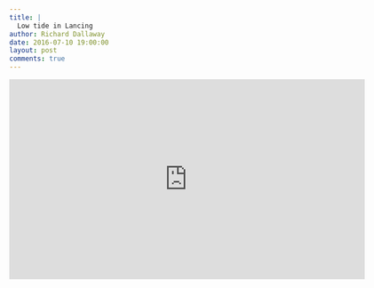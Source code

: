 ```yaml
---
title: |
  Low tide in Lancing
author: Richard Dallaway
date: 2016-07-10 19:00:00
layout: post
comments: true
---
```


<iframe src="https://player.vimeo.com/video/176045233" width="640" height="360" frameborder="0" webkitallowfullscreen mozallowfullscreen allowfullscreen></iframe>

